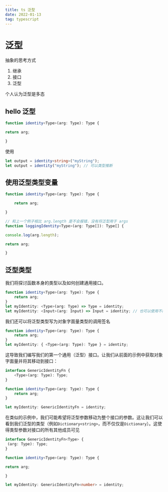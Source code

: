 ```yaml
---
title: ts 泛型
date: 2022-01-13
tag: typescript
---
```


# 泛型

抽象的思考方式

1. 继承
2. 接口
3. 泛型

个人认为泛型是多态

##  hello 泛型
``` ts
function identity<Type>(arg: Type): Type {

return arg;

}
```

使用
``` ts
let output = identity<string>("myString");
let output = identity("myString"); // 可以类型推断
```

## 使用泛型类型变量
```ts
function identity<Type>(arg: Type): Type {

	return arg;

}
```

``` typescript
// 和上一个例子相比 arg.length 是不会报错，没有将泛型用于 args
function loggingIdentity<Type>(arg: Type[]): Type[] {

console.log(arg.length);

return arg;

}

```

## 泛型类型
我们将探讨函数本身的类型以及如何创建通用接口。

```ts
function identity<Type>(arg: Type): Type {
	return arg;
}
let myIdentity: <Type>(arg: Type) => Type = identity;
let myIdentity: <Input>(arg: Input) => Input = identity; // 也可以使用不同名称
```
我们还可以将泛型类型写为对象字面量类型的调用签名
```typescript
function identity<Type>(arg: Type): Type {
	return arg;
}
let myIdentity: { <Type>(arg: Type): Type } = identity;
```
这导致我们编写我们的第一个通用（泛型）接口。让我们从前面的示例中获取对象字面量并将其移动到接口：
```typescript
interface GenericIdentityFn {
	<Type>(arg: Type): Type;
}

function identity<Type>(arg: Type): Type {
	return arg;
}

let myIdentity: GenericIdentityFn = identity;

```
在类似的示例中，我们可能希望将泛型参数移动为整个接口的参数。这让我们可以看到我们泛型的类型（例如`Dictionary<string>`，而不仅仅是`Dictionary`）。这使得类型参数对接口的所有其他成员可见
```typescript
interface GenericIdentityFn<Type> {
 (arg: Type): Type;
}

function identity<Type>(arg: Type): Type {

return arg;

}

let myIdentity: GenericIdentityFn<number> = identity;
```
